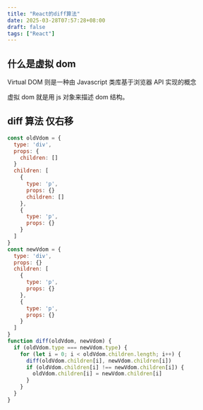 ```yaml
---
title: "React的diff算法"
date: 2025-03-28T07:57:28+08:00
draft: false
tags: ["React"]
---
```


## 什么是虚拟 dom

Virtual DOM 则是一种由 Javascript 类库基于浏览器 API 实现的概念

虚拟 dom 就是用 js 对象来描述 dom 结构。

## diff 算法 仅右移

```js
const oldVdom = {
  type: 'div',
  props: {
    children: []
  }
  children: [
    {
      type: 'p',
      props: {}
      children: []
    },
    {
      type: 'p',
      props: {}
    }
  ]
}
const newVdom = {
  type: 'div',
  props: {}
  children: [
    {
      type: 'p',
      props: {}
    },
    {
      type: 'p',
      props: {}
    }
  ]
}
function diff(oldVdom, newVdom) {
  if (oldVdom.type === newVdom.type) {
    for (let i = 0; i < oldVdom.children.length; i++) {
      diff(oldVdom.children[i], newVdom.children[i])
      if (oldVdom.children[i] !== newVdom.children[i]) {
        oldVdom.children[i] = newVdom.children[i]
      }
    }
  }
}
```
